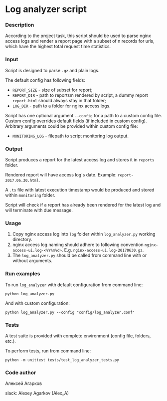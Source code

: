 # Log analyzer script
### Description
According to the project task, this script should be used to parse nginx access logs and render a report page 
with a subset of n records for urls, which have the highest total request time statistics. 

### Input
Script is designed to parse `.gz` and plain logs.

The default config has following fields:
* `REPORT_SIZE` - size of subset for report;
* `REPORT_DIR` - path to reportsm rendered by script, a dummy report `report.html` should always stay in that folder; 
* `LOG_DIR` - path to a folder for nginx access logs.

Script has one optional argument `--config` for a path to a custom config file. 
Custom config overrides default fields (if included in custom config).  Arbitrary arguments could be provided within custom config file:
* `MONITORING_LOG` - filepath to script monitoring log output.

### Output
Script produces a report for the latest access log and stores it in `reports` folder. 

Rendered report will have access log's date. Example: `report-2017.06.30.html`.

A `.ts` file with latest execution timestamp would be produced and stored within `monitoring` folder.

Script will check if a report has already been rendered for the latest log and will terminate with due message. 

### Usage
1. Copy nginx access log into `log` folder within `log_analyzer.py` working directory. 
2. nginx access log naming should adhere to following convention `nginx-access-ui.log-<%Y%m%d>`.  E.g. `nginx-access-ui.log-20170630.gz`.
3. The `log_analyzer.py` should be called from command line with or without arguments.

### Run examples
To run `log_analyzer` with default configuration from command line:

`python log_analyzer.py`

And with custom configuration:

`python log_analyzer.py --config "config/log_analyzer.conf"`

### Tests
A test suite is provided with complete environment (config file, folders, etc.).

To perform tests, run from command line:

`python -m unittest tests/test_log_analyzer_tests.py`

### Code author
Алексей Агарков

slack: Alexey Agarkov (Alex_A)
